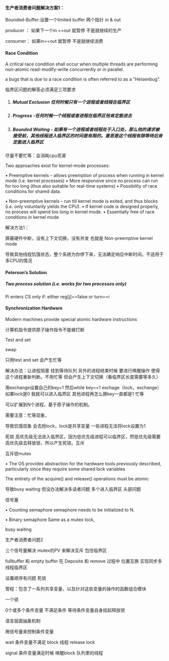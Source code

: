 #### 生产者消费者问题解决方案1：

Bounded-Buffer:设置一个limited buffer 两个指针 in & out

producer ： 如果下一个in ==out 就暂停 不是就继续的生产

consumer： 如果in==out 就暂停 不是就继续消费

#### Race Condition

A critical race condition shall occur when multiple threads are performing non-atomic read-modify-write concurrently or in parallel.

a bugs that is due to a race condition is often referred to as a "Heisenbug".

临界区问题的解答必须满足三项要求

1. ##### Mutual Exclusion 任何时候只有一个进程或者线程在临界区

2. ##### Progress -任何时候一个线程或者进程在临界区他肯定能进去

3. #####  Bounded Waiting - 如果有一个进程或者线程处于入口处，那么他的请求被接受前，其他线程进入临界区的时间是有限的。意思是这个线程有限等待后肯定能进入临界区

尽量不要忙等：会消耗cpu资源

Two approaches exist for kernel-mode processes: 

• Preemptive kernels – allows preemption of process when running in kernel mode (i.e. kernel processes) • More responsive since no process can run for too long (thus also suitable for real-time systems) • Possibility of race conditions for shared data. 

• Non-preemptive kernels – run till kernel mode is exited, and thus blocks (i.e. only voluntarily yields the CPU). • If kernel code is designed properly, no process will spend too long in kernel mode. • Essentially free of race conditions in kernel mode

解决方法1： 

屏蔽硬件中断，没有上下文切换，没有并发 也就是 Non-preemptive kernel mode

导致其他线程饥饿状态，整个系统为你停下来，无法确定响应中断时间。不适用于多CPU的情况

#### Peterson’s Solution

##### Two process solution (i.e. works for two processes only)

Pi enters CS only if: either reg[j]==false or turn==i

#### Synchronization Hardware

Modern machines provide special atomic hardware instructions

计算机指令提供原子操作指令不能被打断

Test and set

swap



只用test and set 会产生忙等

解决办法：让进程阻塞 挂到等待队列 另外的进程结束时候 要进行唤醒操作 使得这个进程重新判断。不用忙等 但会产生上下文切换（看临界区长度需要等多久）



用exchange设置自己的key=1 然后while key==1 exchage（lock，exchange）如果lock是0 我就可以进入临界区 其他进程再怎么换key一直都是1 忙等



可以扩展到N个进程，基于原子操作的机制。

需要注意：忙等现象，

导致饥饿现象 会去抢lock，lock是共享变量 一些进程无法将lock设置为1

死锁 高优先级无法进入临界区，因为低优先级进程可以临界区，然低优先级需要高优先级去释放锁，所以产生死锁。互斥

互斥锁mutex

• The OS provides abstraction for the hardware tools previously described, particularly since they require some shared lock variables

The entirety of the acquire() and release() operations must be atomic

导致busy waiting 但没办法解决多读者问题 多个进入临界区 头部问题

信号量

• Counting semaphore  semaphore needs to be initialized to N.

• Binary semaphore Same as a mutex lock,

busy waiting

生产者消费者问题2

三个信号量解决 mutex的PV 来解决互斥 包住临界区

fullbuffer 和 empty buffer 在 Deposite 和 remove 过程中 位置互换 实现同步多线程临界区

设置顺序有问题 死锁



管程：包含了一系列共享变量，以及针对这些变量的操作的函数组合模块

一个锁

0个或多个条件变量 不满足条件 等待条件变量自身挂起释放锁

语言层面抽象机制

用信号量来控制条件变量

wait 条件变量不满足 block 线程 release lock

signal 条件变量满足时候 唤醒block 队列里的线程







